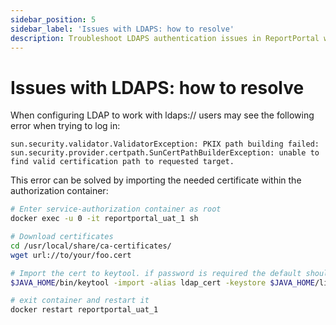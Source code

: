 ```yaml
---
sidebar_position: 5
sidebar_label: 'Issues with LDAPS: how to resolve'
description: Troubleshoot LDAPS authentication issues in ReportPortal with SSL certificate solutions.
---
```


# Issues with LDAPS: how to resolve 

When configuring LDAP to work with ldaps:// users may see the following error when trying to log in:
```
sun.security.validator.ValidatorException: PKIX path building failed: 
sun.security.provider.certpath.SunCertPathBuilderException: unable to find valid certification path to requested target.
```

This error can be solved by importing the needed certificate within the authorization container:

```sh
# Enter service-authorization container as root
docker exec -u 0 -it reportportal_uat_1 sh

# Download certificates
cd /usr/local/share/ca-certificates/
wget url://to/your/foo.cert

# Import the cert to keytool. if password is required the default should be "changeit"
$JAVA_HOME/bin/keytool -import -alias ldap_cert -keystore $JAVA_HOME/lib/security/cacerts -file /usr/local/share/ca-certificates/foo.cert

# exit container and restart it
docker restart reportportal_uat_1
```
